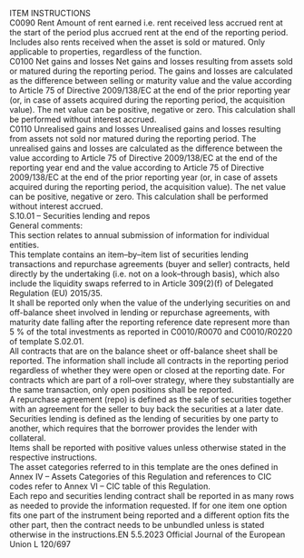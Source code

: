  
ITEM  INSTRUCTIONS  
C0090  Rent  Amount of rent earned i.e. rent received less accrued rent at the start of the period 
plus accrued rent at the end of the reporting period. Includes also rents received 
when the asset is sold or matured. 
Only applicable to properties, regardless of the function.  
C0100  Net gains and losses  Net gains and losses resulting from assets sold or matured during the reporting 
period. 
The gains and losses are calculated as the difference between selling or maturity 
value and the value according to Article 75 of Directive 2009/138/EC at the end 
of the prior reporting year (or, in case of assets acquired during the reporting 
period, the acquisition value). 
The net value can be positive, negative or zero. 
This calculation shall be performed without interest accrued.  
C0110  Unrealised gains and losses  Unrealised gains and losses resulting from assets not sold nor matured during the 
reporting period. 
The unrealised gains and losses are calculated as the difference between the value 
according to Article 75 of Directive 2009/138/EC at the end of the reporting year 
end and the value according to Article 75 of Directive 2009/138/EC at the end of 
the prior reporting year (or, in case of assets acquired during the reporting period, 
the acquisition value). 
The net value can be positive, negative or zero. 
This calculation shall be performed without interest accrued.  
S.10.01 – Securities lending and repos  
General comments:  
This section relates to annual submission of information for individual entities.  
This template contains an item–by–item list of securities lending transactions and repurchase agreements (buyer and 
seller) contracts, held directly by the undertaking (i.e. not on a look–through basis), which also include the liquidity 
swaps referred to in Article 309(2)(f) of Delegated Regulation (EU) 2015/35.  
It shall be reported only when the value of the underlying securities on and off-balance sheet involved in lending or 
repurchase agreements, with maturity date falling after the reporting reference date represent more than 5 % of the total 
investments as reported in C0010/R0070 and C0010/R0220 of template S.02.01.  
All contracts that are on the balance sheet or off-balance sheet shall be reported. The information shall include all 
contracts in the reporting period regardless of whether they were open or closed at the reporting date. For contracts 
which are part of a roll–over strategy, where they substantially are the same transaction, only open positions shall be 
reported.  
A repurchase agreement (repo) is defined as the sale of securities together with an agreement for the seller to buy back 
the securities at a later date. Securities lending is defined as the lending of securities by one party to another, which 
requires that the borrower provides the lender with collateral.  
Items shall be reported with positive values unless otherwise stated in the respective instructions.  
The asset categories referred to in this template are the ones defined in Annex IV – Assets Categories of this Regulation 
and references to CIC codes refer to Annex VI – CIC table of this Regulation.  
Each repo and securities lending contract shall be reported in as many rows as needed to provide the information 
requested. If for one item one option fits one part of the instrument being reported and a different option fits the other 
part, then the contract needs to be unbundled unless is stated otherwise in the instructions.EN  5.5.2023 Official Journal of the European Union L 120/697